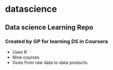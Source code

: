 # datascience
## Data science Learning Repo
### Created by GP for learning DS in Coursera
* Uses R
* Nine courses
* Goes from raw data to data products
